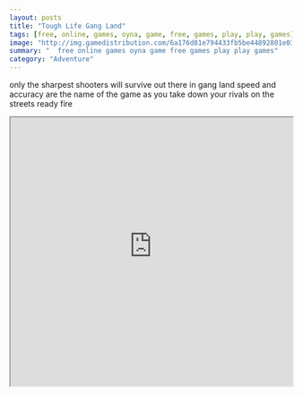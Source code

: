 ```yaml
---
layout: posts
title: "Tough Life Gang Land"
tags: [free, online, games, oyna, game, free, games, play, play, games]
image: "http://img.gamedistribution.com/6a176d81e794433fb5be44892801e03c.jpg"
summary: "  free online games oyna game free games play play games"
category: "Adventure"
---
```


only the sharpest shooters will survive out there in gang land speed and accuracy are the name of the game as you take down your rivals on the streets ready fire

<iframe width="100%" height="480px;" src="http://html5.gamedistribution.com/6a176d81e794433fb5be44892801e03c/"></iframe>